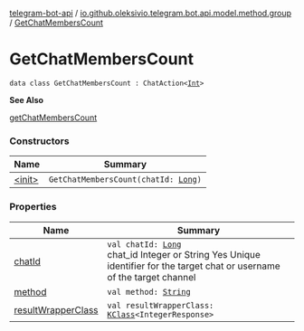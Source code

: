 [telegram-bot-api](../../index.md) / [io.github.oleksivio.telegram.bot.api.model.method.group](../index.md) / [GetChatMembersCount](./index.md)

# GetChatMembersCount

`data class GetChatMembersCount : ChatAction<`[`Int`](https://kotlinlang.org/api/latest/jvm/stdlib/kotlin/-int/index.html)`>`

**See Also**

[getChatMembersCount](#)

### Constructors

| Name | Summary |
|---|---|
| [&lt;init&gt;](-init-.md) | `GetChatMembersCount(chatId: `[`Long`](https://kotlinlang.org/api/latest/jvm/stdlib/kotlin/-long/index.html)`)` |

### Properties

| Name | Summary |
|---|---|
| [chatId](chat-id.md) | `val chatId: `[`Long`](https://kotlinlang.org/api/latest/jvm/stdlib/kotlin/-long/index.html)<br>chat_id Integer or String Yes Unique identifier for the target chat or username of the target channel |
| [method](method.md) | `val method: `[`String`](https://kotlinlang.org/api/latest/jvm/stdlib/kotlin/-string/index.html) |
| [resultWrapperClass](result-wrapper-class.md) | `val resultWrapperClass: `[`KClass`](https://kotlinlang.org/api/latest/jvm/stdlib/kotlin.reflect/-k-class/index.html)`<IntegerResponse>` |
